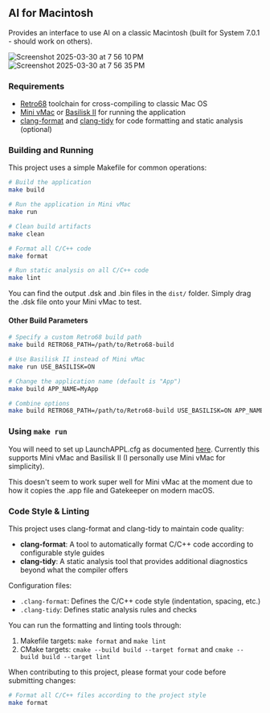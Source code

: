 ## AI for Macintosh

Provides an interface to use AI on a classic Macintosh (built for System 7.0.1 - should work on others).

![Screenshot 2025-03-30 at 7 56 10 PM](https://github.com/user-attachments/assets/7071c62a-cf1f-4234-aa87-e09ee83c194d)
![Screenshot 2025-03-30 at 7 56 35 PM](https://github.com/user-attachments/assets/14663d3e-7c8e-4213-b2d2-0cf73ef832ac)
 
### Requirements

- [Retro68](https://github.com/autc04/Retro68) toolchain for cross-compiling to classic Mac OS
- [Mini vMac](https://www.gryphel.com/c/minivmac/) or [Basilisk II](https://basilisk.cebix.net/) for running the application
- [clang-format](https://clang.llvm.org/docs/ClangFormat.html) and [clang-tidy](https://clang.llvm.org/extra/clang-tidy/) for code formatting and static analysis (optional)

### Building and Running

This project uses a simple Makefile for common operations:

```bash
# Build the application
make build

# Run the application in Mini vMac
make run

# Clean build artifacts
make clean

# Format all C/C++ code
make format

# Run static analysis on all C/C++ code
make lint
```

You can find the output .dsk and .bin files in the `dist/` folder. Simply drag the .dsk file onto your Mini vMac to test.

#### Other Build Parameters

```bash
# Specify a custom Retro68 build path
make build RETRO68_PATH=/path/to/Retro68-build

# Use Basilisk II instead of Mini vMac
make run USE_BASILISK=ON

# Change the application name (default is "App")
make build APP_NAME=MyApp

# Combine options
make build RETRO68_PATH=/path/to/Retro68-build USE_BASILISK=ON APP_NAME=MyApp
```

### Using `make run`

You will need to set up LaunchAPPL.cfg as documented [here](https://github.com/autc04/Retro68/tree/3672e5e663802e1956407065c75d2aff130ae50e?tab=readme-ov-file#launchappl-and-the-test-suite). Currently this supports Mini vMac and Basilisk II (I personally use Mini vMac for simplicity).

This doesn't seem to work super well for Mini vMac at the moment due to how it copies the .app file and Gatekeeper on modern macOS.

### Code Style & Linting

This project uses clang-format and clang-tidy to maintain code quality:

- **clang-format**: A tool to automatically format C/C++ code according to configurable style guides
- **clang-tidy**: A static analysis tool that provides additional diagnostics beyond what the compiler offers

Configuration files:
- `.clang-format`: Defines the C/C++ code style (indentation, spacing, etc.)
- `.clang-tidy`: Defines static analysis rules and checks

You can run the formatting and linting tools through:
1. Makefile targets: `make format` and `make lint`
2. CMake targets: `cmake --build build --target format` and `cmake --build build --target lint`

When contributing to this project, please format your code before submitting changes:
```bash
# Format all C/C++ files according to the project style
make format
```
